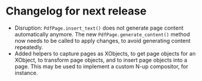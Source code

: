 <!-- SPDX-FileCopyrightText: 2022 geisserml <geisserml@gmail.com> -->
<!-- SPDX-License-Identifier: CC-BY-4.0 -->

<!-- List character: dash (-) -->

# Changelog for next release
- Disruption: `PdfPage.insert_text()` does not generate page content automatically anymore. The new `PdfPage.generate_content()` method now needs to be called to apply changes, to avoid generating content repeatedly.
- Added helpers to capture pages as XObjects, to get page objects for an XObject, to transform page objects, and to insert page objects into a page.
  This may be used to implement a custom N-up compositor, for instance.
